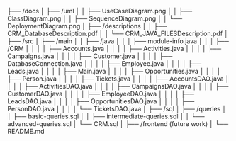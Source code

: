 
├── /docs
│   ├── /uml
│   │   ├── UseCaseDiagram.png
│   │   ├── ClassDiagram.png
│   │   ├── SequenceDiagram.png
│   │   └── DeploymentDiagram.png
│   ├── /descriptions
│   │   ├── CRM_DatabaseDescription.pdf
│   │   └── CRM_JAVA_FILESDescription.pdf
│
├── /src
│   ├── /main
│   │   ├── /java
│   │   │   ├── module-info.java
│   │   │   ├── /CRM
│   │   │   │   ├── Accounts.java
│   │   │   │   ├── Activities.java
│   │   │   │   ├── Campaigns.java
│   │   │   │   ├── Customer.java
│   │   │   │   ├── DatabaseConnection.java
│   │   │   │   ├── Employee.java
│   │   │   │   ├── Leads.java
│   │   │   │   ├── Main.java
│   │   │   │   ├── Opportunities.java
│   │   │   │   ├── Person.java
│   │   │   │   ├── Tickets.java
│   │   │   │   ├── AccountsDAO.java
│   │   │   │   ├── ActivitiesDAO.java
│   │   │   │   ├── CampaignsDAO.java
│   │   │   │   ├── CustomerDAO.java
│   │   │   │   ├── EmployeeDAO.java
│   │   │   │   ├── LeadsDAO.java
│   │   │   │   ├── OpportunitiesDAO.java
│   │   │   │   ├── PersonDAO.java
│   │   │   │   └── TicketsDAO.java
│
├── /sql
│   ├── /queries
│   │   ├── basic-queries.sql
│   │   ├── intermediate-queries.sql
│   │   └── advanced-queries.sql
│   └── CRM.sql
│
├── /frontend (future work)
│
└── README.md
